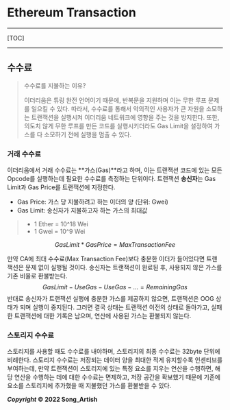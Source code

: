 # Ethereum Transaction

---

[TOC]

---



## 수수료

> 수수료를 지불하는 이유?
>
> 이더리움은 튜링 완전 언어이기 때문에, 반복문을 지원하며 이는 무한 루프 문제를 일으킬 수 있다. 따라서, 수수료를 통해서 악의적인 사용자가 큰 자원을 소모하는 트랜잭션을 실행시켜 이더리움 네트워크에 영향을 주는 것을 방지한다. 또한, 의도치 않게 무한 루프를 만든 코드를 실행시키더라도 Gas Limit을 설정하여 가스를 다 소모하기 전에 실행을 멈출 수 있다.

### 거래 수수료

이더리움에서 거래 수수료는 **가스(Gas)**라고 하며, 이는 트랜잭션 코드에 있는 모든 Opcode를 실행하는데 필요한 수수료를 측정하는 단위이다. 트랜잭션 **송신자**는 Gas Limit과 Gas Price를 트랜잭션에 지정한다.

- Gas Price: 가스 당 지불하려고 하는 이더의 양 (단위: Gwei)
- Gas Limit: 송신자가 지불하고자 하는 가스의 최대값

> - 1 Ether = 10^18 Wei
> - 1 Gwei = 10^9 Wei

$$
Gas Limit * Gas Price = Max Transaction Fee
$$

만약 CA에 최대 수수료(Max Transaction Fee)보다 충분한 이더가 들어있다면 트랜잭션은 문제 없이 실행될 것이다. 송신자는 트랜잭션이 완료된 후, 사용되지 않은 가스를 기존 비율로 환불받는다.
$$
Gas Limit - Use Gas - Use Gas - ... = Remaining Gas
$$
반대로 송신자가 트랜잭션 실행에 충분한 가스를 제공하지 않으면, 트랜잭션은 OOG 상태가 되며 실행이 중지된다. 그러면 결국 상태는 트랜잭션 이전의 상태로 돌아가고, 실패한 트랜잭션에 대한 기록은 남으며, 연산에 사용된 가스는 환불되지 않는다.

### 스토리지 수수료

스토리지를 사용할 때도 수수료를 내야하며, 스토리지의 최종 수수료는 32byte 단위에 비례한다. 스토리지 수수료는 저장되는 데이터 양을 최대한 적게 유지할수록 인센티브를 부여하는데, 만약 트랜잭션이 스토리지에 있는 특정 요소를 지우는 연산을 수행하면, 해당 연산을 수행하는 데에 대한 수수료는 면제하고, 저장 공간을 확보했기 때문에 기존에 요소를 스토리지에 추가했을 때 지불했던 가스를 환불받을 수 있다.



***Copyright* © 2022 Song_Artish**